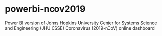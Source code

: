 # powerbi-ncov2019
Power BI version of Johns Hopkins University Center for Systems Science and Engineering (JHU CSSE) Coronavirus (2019-nCoV) online dashboard
